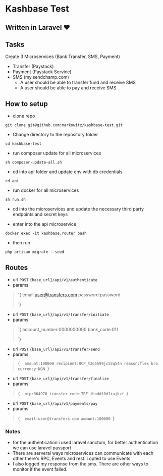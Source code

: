 # Kashbase Test

## Written in Laravel ❤️

## Tasks

Create 3 Microservices (Bank Transfer, SMS, Payment)

 - Transfer (Paystack)
 - Payment (Paystack Service)
 - SMS (my.sendchamp.com)
      - A user should be able to transfer fund and receive SMS
      - A user should be able to pay and receive SMS

## How to setup

- clone repo

```git clone git@github.com:markowitz/kashbase-test.git```

- Change directory to the repository folder

```cd kashbase-test```

- run composer update for all microservices

```sh composer-update-all.sh```

- cd into api folder and update env with db credentials

```cd api```

- run docker for all microservices

```sh run.sh```

- cd into the microservices and update the necessary third party endpoints and secret keys

- enter into the api microservice

```docker exec -it kashbase.router bash```

- then run

```php artisan migrate --seed```


## Routes

- url `POST` ```{base_url}/api/v1/authenticate```
- params

> `{ 
>     email:user@transfers.com
>     password:password
>
>    `}

- url `POST` ```{base_url}/api/v1/transfer/initiate```
- params

> `{ 
>     account_number:0000000000
>     bank_code:011
>
>    `}

- url `POST` ```{base_url}/api/v1/transfer/send```
- params

> `{ 
>     amount:100000
>     recipient:RCP_t2o5h99jc55q54n
>     reason:flex bro
>     currency:NGN
>    `}


- url `POST` ```{base_url}/api/v1/transfer/finalize```
- params

> `{ 
>     otp:864970
>     transfer_code:TRF_ihoddl0d1rajkzf
>    `}


- url `POST` ```{base_url}/api/v1/payments/pay```
- params

> `{ 
>     email:user@transfers.com
>     amount:100000
>    `}


### Notes
- for the authentication i used laravel sanctum, for better authentication we can use laravel passport
- There are serveral ways microservices can communicate with each other there's RPC, Events and rest. i opted to use Events
- I also logged my response from the sms. There are other ways to monitor if the event failed.



